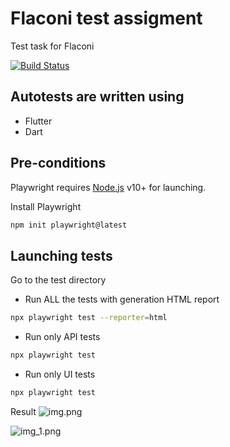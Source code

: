 # Flaconi test assigment
Test task for Flaconi

[![Build Status](https://travis-ci.org/joemccann/dillinger.svg?branch=master)](https://travis-ci.org/joemccann/dillinger)

## Autotests are written using
- Flutter
- Dart

## Pre-conditions

Playwright requires [Node.js](https://nodejs.org/) v10+ for launching.

Install Playwright

```sh
npm init playwright@latest
```

## Launching tests
Go to the test directory

* Run ALL the tests with generation HTML report

```sh
npx playwright test --reporter=html  
```

* Run only API tests

```sh
npx playwright test
```

* Run only UI tests

```sh
npx playwright test
```


Result
![img.png](img.png)

![img_1.png](img_1.png)
